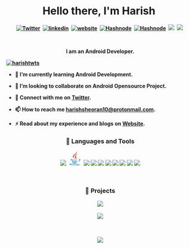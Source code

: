 <p>
  <h1 align="center"><b>Hello there, I'm Harish <img src="https://docs.google.com/uc?export=download&id=166Ecq6uBl61U14OUlkHOHIBv2ArKoumJ" alt="" width="30"></h1>
</p>

<p align="center">
<a href="https://twitter.com/harisheoran"><img src="https://img.shields.io/badge/Twitter-1DA1F2?style=for-the-badge&logo=twitter&logoColor=white" alt="Twitter" target="_blank" /></a>&nbsp;
<a href="https://www.linkedin.com/in/harishsheoran01/"><img src="https://img.shields.io/badge/LinkedIn-0077B5?style=for-the-badge&logo=linkedin&logoColor=white" alt="linkedin" target="_blank" /></a>&nbsp;
  <a href="https://sheoranharis.github.io"><img src="https://img.shields.io/badge/website-000000?style=for-the-badge&logo=About.me&logoColor=white" alt="website" target="_blank" /></a>&nbsp;
<a href="https://sheoranharis.hashnode.dev/"><img src="https://img.shields.io/badge/Hashnode-2962FF?style=for-the-badge&logo=hashnode&logoColor=white" alt="Hashnode" target="_blank"/></a>&nbsp;
  <a href="https://www.reddit.com/user/haris958"><img src="https://img.shields.io/badge/Reddit-FF4500?style=for-the-badge&logo=reddit&logoColor=white" alt="Hashnode" target="_blank"/></a>&nbsp;
   <a href="https://www.youtube.com/channel/UCkL3XhMfEA46NH57gVSb_Fw"><img src="https://img.shields.io/badge/YouTube-FF0000?style=for-the-badge&logo=youtube&logoColor=white" target="_blank"/></a>&nbsp;
  <a href="mailto:harishsheoran10@protonmail.com"><img src="https://img.shields.io/badge/ProtonMail-8B89CC?style=for-the-badge&logo=protonmail&logoColor=white" /target="_blank"></a>&nbsp;
</p>
<br />

<p align="center">I am an Android Developer.</p>

<!--<img align="right"  width="400" src="https://giphy.com/clips/cameronpaulsmith-cat-typing-meme-nuufztgCvyJZIuSkgd">-->

<p align="left"> <a href="https://twitter.com/harisheoran" target="blank"><img src="https://img.shields.io/twitter/follow/harishtwts?logo=twitter&style=for-the-badge" alt="harishtwts" /></a> </p>

- 🔭 I’m currently learning **Android Development**.

- 👯 I’m looking to collaborate on **Android Opensource Project**.

- 💬 Connect with me on **[Twitter](https://twitter.com/harisheoran).**

- 📫 How to reach me **harishsheoran10@protonmail.com**.

- ⚡ Read about my experience and blogs on **[Website](https://sheoranharis.github.io)**.



<h3 align="center"> 💼 Languages and Tools</h3>
<p align="center">
<img src="https://img.shields.io/badge/Kotlin-0095D5?&style=for-the-badge&logo=kotlin&logoColor=white" alt"kotlin">
<img src="https://raw.githubusercontent.com/devicons/devicon/master/icons/java/java-original.svg" alt="java" width="40" height="40"/>
<img src="https://img.shields.io/badge/Firebase-FFCA28.svg?style=for-the-badge&logo=Firebase&logoColor=black">
<img src="https://img.shields.io/badge/IntelliJ_IDEA-000000.svg?style=for-the-badge&logo=intellij-idea&logoColor=white" />
<img src="https://img.shields.io/badge/VIM-%2311AB00.svg?&style=for-the-badge&logo=vim&logoColor=white">
<img src="https://img.shields.io/badge/Android-3DDC84?style=for-the-badge&logo=android&logoColor=white">
<img src="https://img.shields.io/badge/Arch_Linux-1793D1?style=for-the-badge&logo=arch-linux&logoColor=white">
<img src="https://img.shields.io/badge/Hugo-FF4088?style=for-the-badge&logo=hugo&logoColor=white">
<img src="https://img.shields.io/badge/Linux-FCC624?style=for-the-badge&logo=linux&logoColor=black">
 <img src="https://img.shields.io/badge/SQLite-07405E?style=for-the-badge&logo=sqlite&logoColor=white">
</p>



<!--|<a href="https://github.com/Antonio-Riccelli/fight-for-apollo-ticTacToe">Fight For Apollo<a/> | <a href="https://github.com/Antonio-Riccelli/react-markdown-previewer">Markdown Previewer</a>                          |                           
| :----------------: | :-------------------------------------------: |
| <img src="https://github.com/Antonio-Riccelli/fight-for-apollo-ticTacToe/raw/main/demo.gif" width="400" height="300"/> | <img src="https://github.com/Antonio-Riccelli/react-markdown-previewer/raw/main/demo.gif" width="400" height="300"/> | 
| A Rocky IV-inspired Tic Tac Toe game made with React and CSS. | Real time markdown previewer made with React and CSS. |  

| <a href="https://github.com/Antonio-Riccelli/js-roman-numeral-converter">Roman Numeral Converter and Quote Generator</a> | <a href="https://github.com/Antonio-Riccelli/fcc-exercise-tracker">Exercise Tracker</a> |
| :-------------------------------------------: | :----------------: |
| <img src="https://github.com/Antonio-Riccelli/js-roman-numeral-converter/raw/main/public/images/demo4.gif" width="400" height="300"/> | <img src="https://raw.githubusercontent.com/Antonio-Riccelli/mern-exercise-tracker-frontend/main/demo.gif" width="400" height="300"/>|

<br />
-->
<br />

<h3 align="center"> 💼 Projects</h3>
<p align="center">
 <a href="https://github.com/sheoranharis/College-Android-App">
  <img align="" src="https://github-readme-stats.vercel.app/api/pin/?username=sheoranharis&repo=College-Android-App&theme=blue-green" />
</a>
</p>  
<p align="center">
 <a href="https://github.com/sheoranharis/memeit">
  <img align="" src="https://github-readme-stats.vercel.app/api/pin/?username=sheoranharis&repo=memeit&theme=blue-green" />
</a>
 </p>


 


<br />
<p align="center">
<img src="https://github-readme-stats.vercel.app/api?username=sheoranharis&theme=blue-green" width="410"/>
<!--<img src="https://github-readme-stats.vercel.app/api/top-langs/?username=sheoranharis&theme=blue-green" width="410">-->                                                                                                             
                                                                                                                   
</p>
